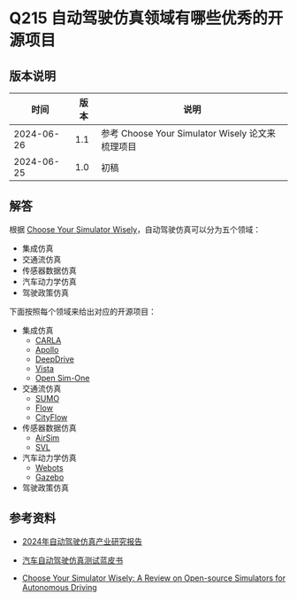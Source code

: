 # Q215 自动驾驶仿真领域有哪些优秀的开源项目

## 版本说明

| 时间 | 版本 | 说明 |
| ---- | ---- | ---- |
| 2024-06-26 | 1.1 | 参考 Choose Your Simulator Wisely 论文来梳理项目 |
| 2024-06-25 | 1.0 | 初稿 |

## 解答

根据 [Choose Your Simulator Wisely][8]，自动驾驶仿真可以分为五个领域：

- 集成仿真
- 交通流仿真
- 传感器数据仿真
- 汽车动力学仿真
- 驾驶政策仿真

下面按照每个领域来给出对应的开源项目：

- 集成仿真
  - [CARLA][5]
  - [Apollo][2]
  - [DeepDrive][9]
  - [Vista][10]
  - [Open Sim-One][3]
- 交通流仿真
  - [SUMO][11]
  - [Flow][12]
  - [CityFlow][13]
- 传感器数据仿真
  - [AirSim][7]
  - [SVL][14]
- 汽车动力学仿真
  - [Webots][15]
  - [Gazebo][16]
- 驾驶政策仿真

## 参考资料

- [2024年自动驾驶仿真产业研究报告][1]
- [汽车自动驾驶仿真测试蓝皮书][6]
- [Choose Your Simulator Wisely: A Review on Open-source Simulators for Autonomous Driving][8]

  [1]: https://db.shujubang.com/home/login/index/gid/20753
  [2]: https://apollo.baidu.com/
  [3]: https://gitee.com/OpenSimOne
  [5]: https://carla.org/
  [6]: https://yd.qq.com/web/bookDetail/dc8325a0721639fbdc8aadc
  [7]: https://github.com/microsoft/AirSim
  [8]: https://arxiv.org/abs/2311.11056
  [9]: https://github.com/deepdrive/deepdrive
  [10]: https://github.com/vista-simulator/vista
  [11]: https://github.com/eclipse-sumo/sumo
  [12]: https://flow-project.github.io/index.html
  [13]: https://cityflow-project.github.io/
  [14]: https://github.com/lgsvl/simulator
  [15]: https://github.com/cyberbotics/webots
  [16]: https://gazebosim.org/home
